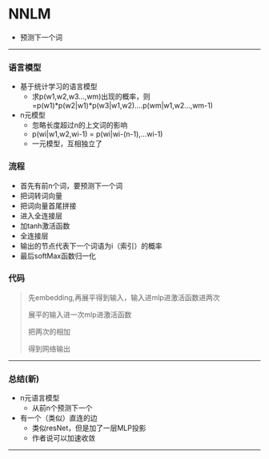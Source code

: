 # NNLM

- 预测下一个词

---

### 语言模型

- 基于统计学习的语言模型
  - 求p(w1,w2,w3...,wm)出现的概率，则=p(w1)*p(w2|w1)*p(w3|w1,w2)....p(wm|w1,w2...,wm-1)
- n元模型
  - 忽略长度超过n的上文词的影响
  - p(wi|w1,w2,wi-1) = p(wi|wi-(n-1),...wi-1)
  - 一元模型，互相独立了

### 流程

- 首先有前n个词，要预测下一个词
- 把词转词向量
- 把词向量首尾拼接
- 进入全连接层
- 加tanh激活函数
- 全连接层
- 输出的节点代表下一个词语为i（索引）的概率
- 最后softMax函数归一化

### 代码

> 先embedding,再展平得到输入，输入进mlp进激活函数进两次
>
> 展平的输入进一次mlp进激活函数
>
> 把两次的相加
>
> 得到网络输出

---

### 总结(新)

- n元语言模型
  - 从前n个预测下一个
- 有一个（类似）直连的边
  - 类似resNet，但是加了一层MLP投影
  - 作者说可以加速收敛

---

